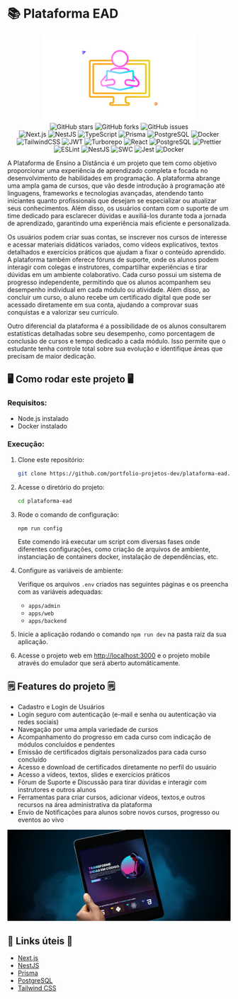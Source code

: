 # 📚 Plataforma EAD

<div align="center">
<img src="https://github.com/portfolio-projetos-dev/plataforma-ead/raw/main/.gitassets/capa.png" width="350" />

<div data-badges>
    <img src="https://img.shields.io/github/stars/portfolio-projetos-dev/plataforma-ead?style=for-the-badge" alt="GitHub stars" />
    <img src="https://img.shields.io/github/forks/portfolio-projetos-dev/plataforma-ead?style=for-the-badge" alt="GitHub forks" />
    <img src="https://img.shields.io/github/issues/portfolio-projetos-dev/plataforma-ead?style=for-the-badge" alt="GitHub issues" />
</div>

<div data-badges>
    <img src="https://img.shields.io/badge/next.js-%23000000.svg?style=for-the-badge&logo=nextdotjs&logoColor=white" alt="Next.js" />
    <img src="https://img.shields.io/badge/nestjs-%23E0234E.svg?style=for-the-badge&logo=nestjs&logoColor=white" alt="NestJS" />
    <img src="https://img.shields.io/badge/typescript-%23007ACC.svg?style=for-the-badge&logo=typescript&logoColor=white" alt="TypeScript" />
    <img src="https://img.shields.io/badge/prisma-%232D3748.svg?style=for-the-badge&logo=prisma&logoColor=white" alt="Prisma" />
    <img src="https://img.shields.io/badge/postgresql-%23316192.svg?style=for-the-badge&logo=postgresql&logoColor=white" alt="PostgreSQL" />
    <img src="https://img.shields.io/badge/docker-%230db7ed.svg?style=for-the-badge&logo=docker&logoColor=white" alt="Docker" />
    <img src="https://img.shields.io/badge/tailwindcss-%2338B2AC.svg?style=for-the-badge&logo=tailwind-css&logoColor=white" alt="TailwindCSS" />
    <img src="https://img.shields.io/badge/jwt-%23323330.svg?style=for-the-badge&logo=json-web-tokens&logoColor=pink" alt="JWT" />
   <img src="https://img.shields.io/badge/turborepo-%23000000.svg?style=for-the-badge&logo=turborepo&logoColor=white" alt="Turborepo" />
   <img src="https://img.shields.io/badge/react-%2320232a.svg?style=for-the-badge&logo=react&logoColor=%2361DAFB" alt="React" />
   <img src="https://img.shields.io/badge/postgresql-%23316192.svg?style=for-the-badge&logo=postgresql&logoColor=white" alt="PostgreSQL" />
   <img src="https://img.shields.io/badge/prettier-%23F7B93E.svg?style=for-the-badge&logo=prettier&logoColor=white" alt="Prettier" />
   <img src="https://img.shields.io/badge/eslint-%234B32C3.svg?style=for-the-badge&logo=eslint&logoColor=white" alt="ESLint" />
   <img src="https://img.shields.io/badge/nestjs-%23E0234E.svg?style=for-the-badge&logo=nestjs&logoColor=white" alt="NestJS" />
   <img src="https://img.shields.io/badge/swc-%23F7B93E.svg?style=for-the-badge&logo=swc&logoColor=white" alt="SWC" />
   <img src="https://img.shields.io/badge/jest-%23C21325.svg?style=for-the-badge&logo=jest&logoColor=white" alt="Jest" />
   <img src="https://img.shields.io/badge/docker-%230db7ed.svg?style=for-the-badge&logo=docker&logoColor=white" alt="Docker" />
</div>
</div>

A Plataforma de Ensino a Distância é um projeto que tem como objetivo proporcionar uma experiência de aprendizado completa e focada no desenvolvimento de habilidades em programação. A plataforma abrange uma ampla gama de cursos, que vão desde introdução à programação até linguagens, frameworks e tecnologias avançadas, atendendo tanto iniciantes quanto profissionais que desejam se especializar ou atualizar seus conhecimentos. Além disso, os usuários contam com o suporte de um time dedicado para esclarecer dúvidas e auxiliá-los durante toda a jornada de aprendizado, garantindo uma experiência mais eficiente e personalizada.

Os usuários podem criar suas contas, se inscrever nos cursos de interesse e acessar materiais didáticos variados, como vídeos explicativos, textos detalhados e exercícios práticos que ajudam a fixar o conteúdo aprendido. A plataforma também oferece fóruns de suporte, onde os alunos podem interagir com colegas e instrutores, compartilhar experiências e tirar dúvidas em um ambiente colaborativo. Cada curso possui um sistema de progresso independente, permitindo que os alunos acompanhem seu desempenho individual em cada módulo ou atividade. Além disso, ao concluir um curso, o aluno recebe um certificado digital que pode ser acessado diretamente em sua conta, ajudando a comprovar suas conquistas e a valorizar seu currículo.

Outro diferencial da plataforma é a possibilidade de os alunos consultarem estatísticas detalhadas sobre seu desempenho, como porcentagem de conclusão de cursos e tempo dedicado a cada módulo. Isso permite que o estudante tenha controle total sobre sua evolução e identifique áreas que precisam de maior dedicação.

## 🖥️ Como rodar este projeto 🖥️

### Requisitos:

- Node.js instalado
- Docker instalado

### Execução:

1. Clone este repositório:

   ```sh
   git clone https://github.com/portfolio-projetos-dev/plataforma-ead.git
   ```

2. Acesse o diretório do projeto:

   ```sh
   cd plataforma-ead
   ```

3. Rode o comando de configuração:

   ```sh
   npm run config
   ```

   Este comendo irá executar um script com diversas fases onde diferentes configurações, como criação de arquivos de ambiente, instanciação de containers docker, instalação de dependências, etc.

4. Configure as variáveis de ambiente:

   Verifique os arquivos `.env` criados nas seguintes páginas e os preencha com as variáveis adequadas:

   - `apps/admin`
   - `apps/web`
   - `apps/backend`

5. Inicie a aplicação rodando o comando `npm run dev` na pasta raiz da sua aplicação.

6. Acesse o projeto web em [http://localhost:3000](http://localhost:3000) e o projeto mobile através do emulador que será aberto automáticamente.

## 🗒️ Features do projeto 🗒️

- Cadastro e Login de Usuários
- Login seguro com autenticação (e-mail e senha ou autenticação via redes sociais)
- Navegação por uma ampla variedade de cursos
- Acompanhamento do progresso em cada curso com indicação de módulos concluídos e pendentes
- Emissão de certificados digitais personalizados para cada curso concluído
- Acesso e download de certificados diretamente no perfil do usuário
- Acesso a vídeos, textos, slides e exercícios práticos
- Fórum de Suporte e Discussão para tirar dúvidas e interagir com instrutores e outros alunos
- Ferramentas para criar cursos, adicionar vídeos, textos,e outros recursos na área administrativa da plataforma
- Envio de Notificações para alunos sobre novos cursos, progresso ou eventos ao vivo

![](https://github.com/portfolio-projetos-dev/plataforma-ead/raw/main/.gitassets/2.jpg)

## 💎 Links úteis 💎

- [Next.js](https://nextjs.org/docs)
- [NestJS](https://docs.nestjs.com/)
- [Prisma](https://www.prisma.io/docs)
- [PostgreSQL](https://www.postgresql.org/docs/)
- [Tailwind CSS](https://tailwindcss.com/docs)

